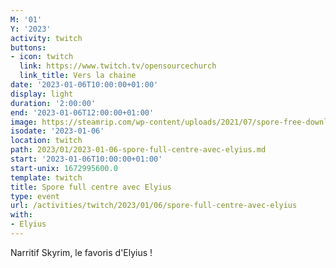 ```yaml
---
M: '01'
Y: '2023'
activity: twitch
buttons:
- icon: twitch
  link: https://www.twitch.tv/opensourcechurch
  link_title: Vers la chaine
date: '2023-01-06T10:00:00+01:00'
display: light
duration: '2:00:00'
end: '2023-01-06T12:00:00+01:00'
image: https://steamrip.com/wp-content/uploads/2021/07/spore-free-download-preinstalled-steamrip.jpg
isodate: '2023-01-06'
location: twitch
path: 2023/01/2023-01-06-spore-full-centre-avec-elyius.md
start: '2023-01-06T10:00:00+01:00'
start-unix: 1672995600.0
template: twitch
title: Spore full centre avec Elyius
type: event
url: /activities/twitch/2023/01/06/spore-full-centre-avec-elyius
with:
- Elyius
---
```

Narritif Skyrim, le favoris d'Elyius !